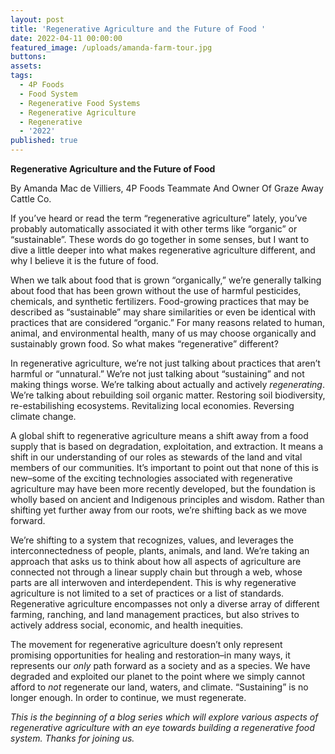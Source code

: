 ```yaml
---
layout: post
title: 'Regenerative Agriculture and the Future of Food '
date: 2022-04-11 00:00:00
featured_image: /uploads/amanda-farm-tour.jpg
buttons:
assets:
tags:
  - 4P Foods
  - Food System
  - Regenerative Food Systems
  - Regenerative Agriculture
  - Regenerative
  - '2022'
published: true
---
```

<div class="editable"><p><strong>Regenerative Agriculture and the Future of Food&nbsp;</strong></p><p>By Amanda Mac de Villiers, 4P Foods Teammate And Owner Of Graze Away Cattle Co.</p><p>If you&rsquo;ve heard or read the term &ldquo;regenerative agriculture&rdquo; lately, you&rsquo;ve probably automatically associated it with other terms like &ldquo;organic&rdquo; or &ldquo;sustainable&rdquo;. These words do go together in some senses, but I want to dive a little deeper into what makes regenerative agriculture different, and why I believe it is the future of food.&nbsp;</p><p>When we talk about food that is grown &ldquo;organically,&rdquo; we&rsquo;re generally talking about food that has been grown without the use of harmful pesticides, chemicals, and synthetic fertilizers. Food-growing practices that may be described as &ldquo;sustainable&rdquo; may share similarities or even be identical with practices that are considered &ldquo;organic.&rdquo; For many reasons related to human, animal, and environmental health, many of us may choose organically and sustainably grown food. So what makes &ldquo;regenerative&rdquo; different?&nbsp;</p><p>In regenerative agriculture, we&rsquo;re not just talking about practices that aren&rsquo;t harmful or &ldquo;unnatural.&rdquo; We&rsquo;re not just talking about &ldquo;sustaining&rdquo; and not making things worse. We&rsquo;re talking about actually and actively <em>regenerating</em>. We&rsquo;re talking about rebuilding soil organic matter. Restoring soil biodiversity, re-estabilishing ecosystems. Revitalizing local economies. Reversing climate change.&nbsp;</p><p>A global shift to regenerative agriculture means a shift away from a food supply that is based on degradation, exploitation, and extraction. It means a shift in our understanding of our roles as stewards of the land and vital members of our communities. It&rsquo;s important to point out that none of this is new&ndash;some of the exciting technologies associated with regenerative agriculture may have been more recently developed, but the foundation is wholly based on ancient and Indigenous principles and wisdom. Rather than shifting yet further away from our roots, we&rsquo;re shifting back as we move forward.</p><p>We&rsquo;re shifting to a system that recognizes, values, and leverages the interconnectedness of people, plants, animals, and land. We&rsquo;re taking an approach that asks us to think about how all aspects of agriculture are connected not through a linear supply chain but through a web, whose parts are all interwoven and interdependent. This is why regenerative agriculture is not limited to a set of practices or a list of standards. Regenerative agriculture encompasses not only a diverse array of different farming, ranching, and land management practices, but also strives to actively address social, economic, and health inequities.&nbsp;</p><p>The movement for regenerative agriculture doesn&rsquo;t only represent promising opportunities for healing and restoration&ndash;in many ways, it represents our <em>only </em>path forward as a society and as a species. We have degraded and exploited our planet to the point where we simply cannot afford to <em>not </em>regenerate our land, waters, and climate. &ldquo;Sustaining&rdquo; is no longer enough. In order to continue, we must regenerate.</p><p><em>This is the beginning of a blog series which will explore various aspects of regenerative agriculture with an eye towards building a regenerative food system. Thanks for joining us.&nbsp;</em></p></div>
